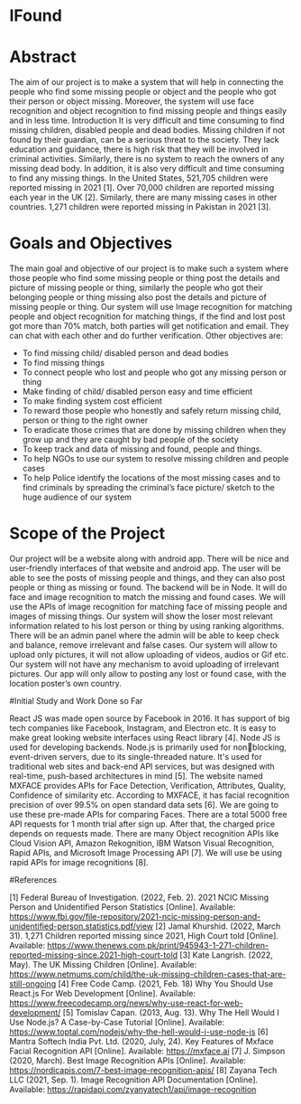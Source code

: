 # IFound

# Abstract

The aim of our project is to make a system that will help in connecting the people who find 
some missing people or object and the people who got their person or object missing. 
Moreover, the system will use face recognition and object recognition to find missing people 
and things easily and in less time.
Introduction
It is very difficult and time consuming to find missing children, disabled people and dead 
bodies. Missing children if not found by their guardian, can be a serious threat to the society. 
They lack education and guidance, there is high risk that they will be involved in criminal 
activities. Similarly, there is no system to reach the owners of any missing dead body. In 
addition, it is also very difficult and time consuming to find any missing things.
In the United States, 521,705 children were reported missing in 2021 [1]. Over 70,000 children 
are reported missing each year in the UK [2]. Similarly, there are many missing cases in other 
countries. 1,271 children were reported missing in Pakistan in 2021 [3].

# Goals and Objectives

The main goal and objective of our project is to make such a system where those people who 
find some missing people or thing post the details and picture of missing people or thing, 
similarly the people who got their belonging people or thing missing also post the details and 
picture of missing people or thing. Our system will use Image recognition for matching people 
and object recognition for matching things, if the find and lost post got more than 70% match,
both parties will get notification and email. They can chat with each other and do further 
verification. Other objectives are:
- To find missing child/ disabled person and dead bodies
- To find missing things
- To connect people who lost and people who got any missing person or thing
- Make finding of child/ disabled person easy and time efficient
- To make finding system cost efficient
- To reward those people who honestly and safely return missing child, person or thing 
to the right owner
- To eradicate those crimes that are done by missing children when they grow up and 
they are caught by bad people of the society
- To keep track and data of missing and found, people and things.
- To help NGOs to use our system to resolve missing children and people cases
- To help Police identify the locations of the most missing cases and to find criminals 
by spreading the criminal’s face picture/ sketch to the huge audience of our system

# Scope of the Project

Our project will be a website along with android app. There will be nice and user-friendly 
interfaces of that website and android app. The user will be able to see the posts of missing 
people and things, and they can also post people or thing as missing or found. The backend 
will be in Node. It will do face and image recognition to match the missing and found cases.
We will use the APIs of image recognition for matching face of missing people and images of 
missing things. Our system will show the loser most relevant information related to his lost 
person or thing by using ranking algorithms. There will be an admin panel where the admin 
will be able to keep check and balance, remove irrelevant and false cases. Our system will 
allow to upload only pictures, it will not allow uploading of videos, audios or
Gif etc. Our system will not have any mechanism to avoid uploading of irrelevant pictures. Our 
app will only allow to posting any lost or found case, with the location poster’s own country.

#Initial Study and Work Done so Far

React JS was made open source by Facebook in 2016. It has support of big tech companies like 
Facebook, Instagram, and Electron etc. It is easy to make great looking website interfaces using 
React library [4]. Node JS is used for developing backends. Node.js is primarily used for nonblocking, event-driven servers, due to its single-threaded nature. It's used for traditional web 
sites and back-end API services, but was designed with real-time, push-based architectures in 
mind [5].
The website named MXFACE provides APIs for Face Detection, Verification, Attributes, 
Quality, Confidence of similarity etc. According to MXFACE, it has facial recognition 
precision of over 99.5% on open standard data sets [6]. We are going to use these pre-made 
APIs for comparing Faces. There are a total 5000 free API requests for 1 month trial after sign 
up. After that, the charged price depends on requests made.
There are many Object recognition APIs like Cloud Vision API, Amazon Rekognition, IBM 
Watson Visual Recognition, Rapid APIs, and Microsoft Image Processing API [7]. We will 
use be using rapid APIs for image recognitions [8].

#References

[1] Federal Bureau of Investigation. (2022, Feb. 2). 2021 NCIC Missing Person and 
Unidentified Person Statistics [Online]. Available:
https://www.fbi.gov/file-repository/2021-ncic-missing-person-and-unidentified-person.statistics.pdf/view 
[2] Jamal Khurshid. (2022, March 31). 1,271 Children reported missing since 2021, High 
Court told [Online]. Available:
https://www.thenews.com.pk/print/945943-1-271-children-reported-missing-since.2021-high-court-told 
[3] Kate Langrish. (2022, May). The UK Missing Children [Online]. Available: 
https://www.netmums.com/child/the-uk-missing-children-cases-that-are-still-ongoing 
[4] Free Code Camp. (2021, Feb. 18) Why You Should Use React.js For Web Development
[Online]. Available:
https://www.freecodecamp.org/news/why-use-react-for-web-development/ 
[5] Tomislav Capan. (2013, Aug. 13). Why The Hell Would I Use Node.js? A Case-by-Case 
Tutorial [Online]. Available:
https://www.toptal.com/nodejs/why-the-hell-would-i-use-node-js 
[6] Mantra Softech India Pvt. Ltd. (2020, July, 24). Key Features of Mxface Facial 
Recognition API [Online]. Available: https://mxface.ai 
[7] J. Simpson (2020, March). Best Image Recognition APIs [Online]. Available:
https://nordicapis.com/7-best-image-recognition-apis/ 
[8] Zayana Tech LLC (2021, Sep. 1). Image Recognition API Documentation [Online]. 
Available: https://rapidapi.com/zyanyatech1/api/image-recognition 
